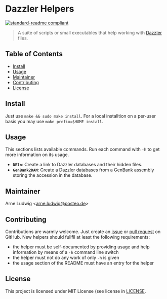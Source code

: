 Dazzler Helpers
===============

[![standard-readme compliant](https://img.shields.io/badge/readme%20style-standard-brightgreen.svg?style=flat-square)](https://github.com/RichardLitt/standard-readme)

> A suite of scripts or small executables that help working with [Dazzler](https://dazzlerblog.wordpress.com/) files.


Table of Contents
-----------------

- [Install](#install)
- [Usage](#usage)
- [Maintainer](#maintainer)
- [Contributing](#contributing)
- [License](#license)


Install
--------

Just use `make && sudo make install`. For a local installtion on a per-user
basis you may use `make prefix=$HOME install`.


Usage
-----

This sections lists available commands. Run each command with `-h` to get more
information on its usage.

- **`DBln`**: Create a link to Dazzler databases and their hidden files.
- **`GenBank2DAM`**: Create a Dazzler databases from a GenBank assembly
  storing the accession in the database.


Maintainer
----------

Arne Ludwig &lt;<arne.ludwig@posteo.de>&gt;


Contributing
------------

Contributions are warmly welcome. Just create an [issue][gh-issues] or [pull request][gh-pr] on GitHub. New helpers should fullfil at least the following
requirements:

- the helper must be self-documented by providing usage and help information
  by means of a `-h` command line switch
- the helper must not do any work of only `-h` is given
- the usage section of the README must have an entry for the helper  


[gh-issues]: https://github.com/a-ludi/dentist/issues
[gh-pr]: https://github.com/a-ludi/dentist/pulls


License
-------

This project is licensed under MIT License (see license in [LICENSE](./LICENSE).
